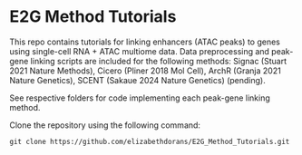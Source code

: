 # E2G Method Tutorials
This repo contains tutorials for linking enhancers (ATAC peaks) to genes using single-cell RNA + ATAC multiome data. Data preprocessing and peak-gene linking scripts are included for the following methods: Signac (Stuart 2021 Nature Methods), Cicero (Pliner 2018 Mol Cell), ArchR (Granja 2021 Nature Genetics), SCENT (Sakaue 2024 Nature Genetics) (pending).

See respective folders for code implementing each peak-gene linking method.

Clone the repository using the following command: 

`git clone https://github.com/elizabethdorans/E2G_Method_Tutorials.git`
